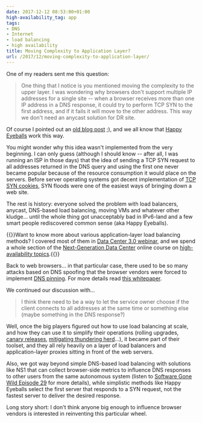 ```yaml
---
date: 2017-12-12 08:53:00+01:00
high-availability_tag: app
tags:
- DNS
- Internet
- load balancing
- high availability
title: Moving Complexity to Application Layer?
url: /2017/12/moving-complexity-to-application-layer/
---
```

One of my readers sent me this question:

> One thing that I notice is you mentioned moving the complexity to the upper layer. I was wondering why browsers don\'t support multiple IP addresses for a single site -- when a browser receives more than one IP address in a DNS response, it could try to perform TCP SYN to the first address, and if it fails it will move to the other address. This way we don\'t need an anycast solution for DR site.

Of course I pointed out an [old blog post](/2009/08/what-went-wrong-socket-api/) ;), and we all know that [Happy Eyeballs](/2013/03/happy-eyeballs-happiness-defined-by/) work this way.
<!--more-->
You might wonder why this idea wasn't implemented from the very beginning. I can only guess (although I should know -- after all, I was running an ISP in those days) that the idea of sending a TCP SYN request to all addresses returned in the DNS query and using the first one never became popular because of the resource consumption it would place on the servers. Before server operating systems got decent implementation of [TCP SYN cookies](https://en.wikipedia.org/wiki/SYN_cookies), SYN floods were one of the easiest ways of bringing down a web site.

The rest is history: everyone solved the problem with load balancers, anycast, DNS-based load balancing, moving VMs and whatever other kludge... until the whole thing got unacceptably bad in IPv6-land and a few smart people rediscovered common sense (aka Happy Eyeballs).

{{<note info>}}Want to know more about various application-layer load balancing methods? I covered most of them in [Data Center 3.0 webinar](http://www.ipspace.net/Data_Center_3.0_for_Networking_Engineers), and we spend a whole section of the [Next-Generation Data Center](http://www.ipspace.net/Building_Next-Generation_Data_Center) online course on [high-availability topics](http://nextgendc.ipspace.net/Public:5-High-Availability_Concerns).{{</note>}}

Back to web browsers... in that particular case, there used to be so many attacks based on DNS spoofing that the browser vendors were forced to implement [DNS pinning](https://en.wikipedia.org/wiki/DNS_rebinding). For more details read [this whitepaper](https://www.blackhat.com/presentations/bh-usa-07/Byrne/Whitepaper/bh-usa-07-byrne-WP.pdf).

We continued our discussion with...

> I think there need to be a way to let the service owner choose if the client connects to all addresses at the same time or something else (maybe something in the DNS response?)

Well, once the big players figured out how to use load balancing at scale, and how they can use it to simplify their operations (rolling upgrades, [canary releases](https://martinfowler.com/bliki/CanaryRelease.html), [mitigating thundering herd](https://www.nginx.com/blog/mitigating-thundering-herd-problem-pbs-nginx/)...), it became part of their toolset, and they all rely heavily on a layer of load balancers and application-layer proxies sitting in front of the web servers.

Also, we got way beyond simple DNS-based load balancing with solutions like NS1 that can collect browser-side metrics to influence DNS responses to other users from the same autonomous system (listen to [Software Gone Wild Episode 29](/2015/04/nsone-data-driven-dns-on-software-gone/) for more details), while simplistic methods like Happy Eyeballs select the first server that responds to a SYN request, not the fastest server to deliver the desired response.

Long story short: I don't think anyone big enough to influence browser vendors is interested in reinventing this particular wheel.
